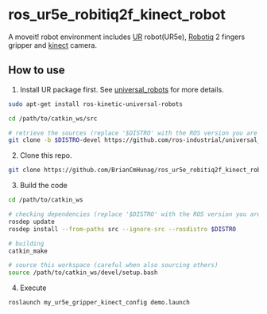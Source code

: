 # ros_ur5e_robitiq2f_kinect_robot
A moveit! robot environment includes [UR](https://www.universal-robots.com/) robot(UR5e), [Robotiq](https://robotiq.com/) 2 fingers gripper and [kinect](https://openkinect.org/wiki/Main_Page) camera.
## How to use
1. Install UR package first. See [universal_robots](http://wiki.ros.org/action/show/universal_robots?action=show&redirect=universal_robot) for more details.
``` sh
sudo apt-get install ros-kinetic-universal-robots

cd /path/to/catkin_ws/src

# retrieve the sources (replace '$DISTRO' with the ROS version you are using)
git clone -b $DISTRO-devel https://github.com/ros-industrial/universal_robot.git
```
2. Clone this repo.
```sh
git clone https://github.com/BrianCmHunag/ros_ur5e_robitiq2f_kinect_robot.git
```
3. Build the code
```sh
cd /path/to/catkin_ws

# checking dependencies (replace '$DISTRO' with the ROS version you are using)
rosdep update
rosdep install --from-paths src --ignore-src --rosdistro $DISTRO

# building
catkin_make

# source this workspace (careful when also sourcing others)
source /path/to/catkin_ws/devel/setup.bash
```
4. Execute
```
roslaunch my_ur5e_gripper_kinect_config demo.launch
```
